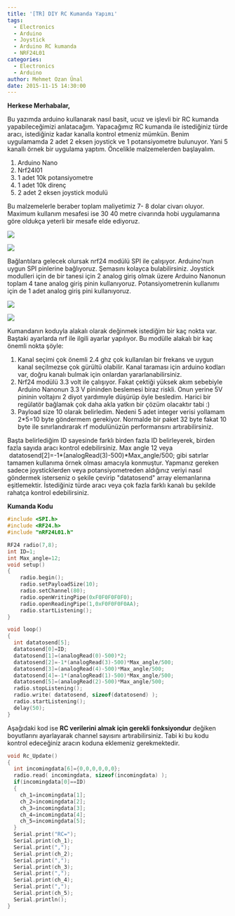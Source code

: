 ```yaml
---
title: '[TR] DIY RC Kumanda Yapımı'
tags:
  - Electronics
  - Arduino
  - Joystick
  - Arduino RC kumanda
  - NRF24L01
categories:
  - Electronics
  - Arduino
author: Mehmet Ozan Ünal
date: 2015-11-15 14:30:00
---
```


**Herkese Merhabalar,**

Bu yazımda arduino kullanarak nasıl basit, ucuz ve işlevli bir RC kumanda
yapabileceğimizi anlatacağım. Yapacağımız RC kumanda ile istediğiniz türde
aracı, istediğiniz kadar kanalla kontrol etmeniz mümkün. Benim uygulamamda 2
adet 2 eksen joystick ve 1 potansiyometre bulunuyor. Yani 5 kanallı örnek bir
uygulama yaptım. Öncelikle malzemelerden başlayalım.

1. Arduino Nano
2. Nrf24l01
3. 1 adet 10k potansiyometre
4. 1 adet 10k direnç
5. 2 adet 2 eksen joystick modulü

Bu malzemelerle beraber toplam maliyetimiz 7- 8 dolar civarı oluyor. Maximum
kullanım mesafesi ise 30 40 metre civarında hobi uygulamarına göre oldukça
yeterli bir mesafe elde ediyoruz.

![](https://2.bp.blogspot.com/-xDp3AViitVk/Vke9Wz-_7GI/AAAAAAAAOuI/s6nGyovNDrY/s720/IMG_20151110_225602.jpg)

![](https://1.bp.blogspot.com/-pCi8LTweGqI/Vke9WyHH_BI/AAAAAAAAOuI/F4XsoNq_j8w/s720/IMG_20151110_225557.jpg)

Bağlantılara gelecek olursak nrf24 modülü SPI ile çalışıyor. Arduino'nun uygun
SPI pinlerine bağlıyoruz. Şemasını kolayca bulabilirsiniz. Joystick modulleri
için de bir tanesi için 2 analog giriş olmak üzere Arduino Nanonun toplam 4 tane
analog giriş pinin kullanıyoruz. Potansiyometrenin kullanımı için de 1 adet
analog giriş pini kullanıyoruz.

![](https://2.bp.blogspot.com/--vbgxgEg-Rk/Vke9W-L-3ZI/AAAAAAAAOuI/XKbVFCQj6V0/s720/IMG_20151110_225607.jpg)

![](https://2.bp.blogspot.com/-Lsd05A9Lnpo/Vke9W7Wzv6I/AAAAAAAAOuI/4vMP73gnhPA/s720/IMG_20151110_225613.jpg)

Kumandanın koduyla alakalı olarak değinmek istediğim bir kaç nokta var. Baştaki
ayarlarda nrf ile ilgili ayarlar yapılıyor. Bu modülle alakalı bir kaç önemli
nokta şöyle:

1. Kanal seçimi çok önemli 2.4 ghz çok kullanılan bir frekans ve uygun kanal
   seçilmezse çok gürültü olabilir. Kanal taraması için arduino kodları var,
   doğru kanalı bulmak için onlardan yararlanabilirsiniz.
2. Nrf24 modülü 3.3 volt ile çalışıyor. Fakat çektiği yüksek akım sebebiyle
   Arduino Nanonun 3.3 V pininden beslemesi biraz riskli. Onun yerine 5V pininin
   voltajını 2 diyot yardımıyle düşürüp öyle besledim. Harici bir regülatör
   bağlamak çok daha akla yatkın bir çözüm olacaktır tabi :)
3. Payload size 10 olarak belirledim. Nedeni 5 adet integer verisi yollamam
   2*5=10 byte göndermem gerekiyor. Normalde bir paket 32 byte fakat 10 byte ile
   sınırlandırarak rf modulünüzün performansını artırabilirsiniz.

Başta belirlediğim ID sayesinde farklı birden fazla ID belirleyerek, birden
fazla sayıda aracı kontrol edebilirsiniz. Max angle 12 veya
 datatosend[2]=-1*(analogRead(3)-500)*Max_angle/500; gibi satırlar tamamen
kullanıma örnek olması amacıyla konmuştur. Yapmanız gereken sadece
joysticklerden veya potansiyometreden aldığınız veriyi nasıl göndermek
isterseniz o şekile çevirip "datatosend" array elemanlarına eşitlemektir.
İstediğiniz türde aracı veya çok fazla farklı kanalı bu şekilde rahatça kontrol
edebilirsiniz.

**Kumanda Kodu**

```cpp
#include <SPI.h>  
#include <RF24.h>  
#include "nRF24L01.h"  

RF24 radio(7,8);  
int ID=1;  
int Max_angle=12;  
void setup()  
{  
    radio.begin();  
    radio.setPayloadSize(10);  
    radio.setChannel(80);  
    radio.openWritingPipe(0xF0F0F0F0F0);  
    radio.openReadingPipe(1,0xF0F0F0F0AA);  
    radio.startListening();  
}  

void loop()  
{  
  int datatosend[5];  
  datatosend[0]=ID;  
  datatosend[1]=(analogRead(0)-500)*2;  
  datatosend[2]=-1*(analogRead(3)-500)*Max_angle/500;  
  datatosend[3]=(analogRead(4)-500)*Max_angle/500;  
  datatosend[4]=-1*(analogRead(1)-500)*Max_angle/500;  
  datatosend[5]=(analogRead(2)-500)*Max_angle/500;  
  radio.stopListening();  
  radio.write( datatosend, sizeof(datatosend) );  
  radio.startListening();  
  delay(50);  
}
```

Aşağıdaki kod ise **RC verilerini almak için gerekli fonksiyondur** değiken
boyutlarını ayarlayarak channel sayısını artırabilirsiniz. Tabi ki bu kodu
kontrol edeceğiniz aracın koduna eklemeniz gerekmektedir.

```cpp
void Rc_Update()  
{  
  int incomingdata[6]={0,0,0,0,0,0};  
  radio.read( incomingdata, sizeof(incomingdata) );  
  if(incomingdata[0]==ID)  
  {  
    ch_1=incomingdata[1];  
    ch_2=incomingdata[2];  
    ch_3=incomingdata[3];  
    ch_4=incomingdata[4];  
    ch_5=incomingdata[5];  
  }  
  Serial.print("RC=");  
  Serial.print(ch_1);  
  Serial.print(",");  
  Serial.print(ch_2);  
  Serial.print(",");  
  Serial.print(ch_3);  
  Serial.print(",");  
  Serial.print(ch_4);  
  Serial.print(",");  
  Serial.print(ch_5);  
  Serial.println();  
}
```
